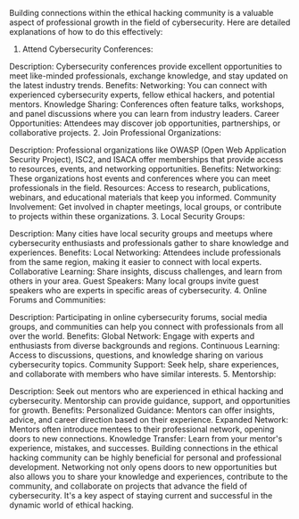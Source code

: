 Building connections within the ethical hacking community is a valuable aspect of professional growth in the field of cybersecurity. Here are detailed explanations of how to do this effectively:

1. Attend Cybersecurity Conferences:

Description: Cybersecurity conferences provide excellent opportunities to meet like-minded professionals, exchange knowledge, and stay updated on the latest industry trends.
Benefits:
Networking: You can connect with experienced cybersecurity experts, fellow ethical hackers, and potential mentors.
Knowledge Sharing: Conferences often feature talks, workshops, and panel discussions where you can learn from industry leaders.
Career Opportunities: Attendees may discover job opportunities, partnerships, or collaborative projects.
2. Join Professional Organizations:

Description: Professional organizations like OWASP (Open Web Application Security Project), ISC2, and ISACA offer memberships that provide access to resources, events, and networking opportunities.
Benefits:
Networking: These organizations host events and conferences where you can meet professionals in the field.
Resources: Access to research, publications, webinars, and educational materials that keep you informed.
Community Involvement: Get involved in chapter meetings, local groups, or contribute to projects within these organizations.
3. Local Security Groups:

Description: Many cities have local security groups and meetups where cybersecurity enthusiasts and professionals gather to share knowledge and experiences.
Benefits:
Local Networking: Attendees include professionals from the same region, making it easier to connect with local experts.
Collaborative Learning: Share insights, discuss challenges, and learn from others in your area.
Guest Speakers: Many local groups invite guest speakers who are experts in specific areas of cybersecurity.
4. Online Forums and Communities:

Description: Participating in online cybersecurity forums, social media groups, and communities can help you connect with professionals from all over the world.
Benefits:
Global Network: Engage with experts and enthusiasts from diverse backgrounds and regions.
Continuous Learning: Access to discussions, questions, and knowledge sharing on various cybersecurity topics.
Community Support: Seek help, share experiences, and collaborate with members who have similar interests.
5. Mentorship:

Description: Seek out mentors who are experienced in ethical hacking and cybersecurity. Mentorship can provide guidance, support, and opportunities for growth.
Benefits:
Personalized Guidance: Mentors can offer insights, advice, and career direction based on their experience.
Expanded Network: Mentors often introduce mentees to their professional network, opening doors to new connections.
Knowledge Transfer: Learn from your mentor's experience, mistakes, and successes.
Building connections in the ethical hacking community can be highly beneficial for personal and professional development. Networking not only opens doors to new opportunities but also allows you to share your knowledge and experiences, contribute to the community, and collaborate on projects that advance the field of cybersecurity. It's a key aspect of staying current and successful in the dynamic world of ethical hacking.